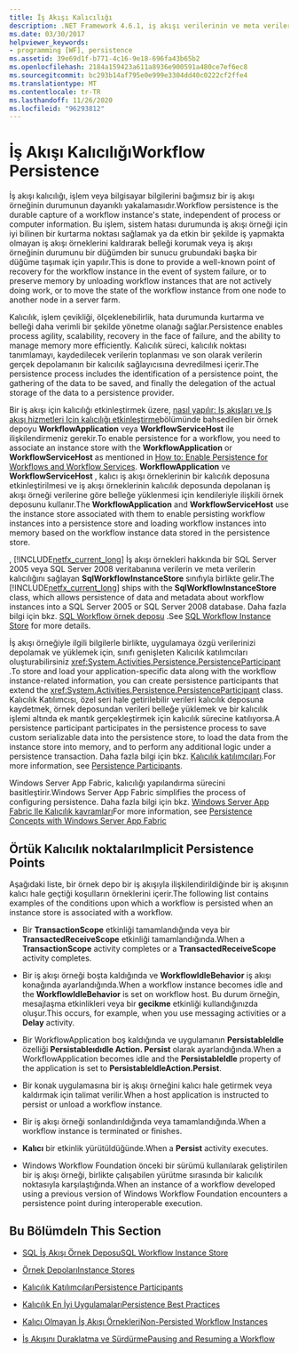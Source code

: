 ```yaml
---
title: İş Akışı Kalıcılığı
description: .NET Framework 4.6.1, iş akışı verilerinin ve meta verilerin bir SQL Server veritabanına kalıcılığını sağlayan SqlWorkflowInstanceStore sınıfını içerir.
ms.date: 03/30/2017
helpviewer_keywords:
- programming [WF], persistence
ms.assetid: 39e69d1f-b771-4c16-9e18-696fa43b65b2
ms.openlocfilehash: 2184a159423a611a8936e900591a480ce7ef6ec8
ms.sourcegitcommit: bc293b14af795e0e999e3304dd40c0222cf2ffe4
ms.translationtype: MT
ms.contentlocale: tr-TR
ms.lasthandoff: 11/26/2020
ms.locfileid: "96293812"
---
```

# <a name="workflow-persistence"></a><span data-ttu-id="ef93c-103">İş Akışı Kalıcılığı</span><span class="sxs-lookup"><span data-stu-id="ef93c-103">Workflow Persistence</span></span>

<span data-ttu-id="ef93c-104">İş akışı kalıcılığı, işlem veya bilgisayar bilgilerini bağımsız bir iş akışı örneğinin durumunun dayanıklı yakalamasıdır.</span><span class="sxs-lookup"><span data-stu-id="ef93c-104">Workflow persistence is the durable capture of a workflow instance's state, independent of process or computer information.</span></span> <span data-ttu-id="ef93c-105">Bu işlem, sistem hatası durumunda iş akışı örneği için iyi bilinen bir kurtarma noktası sağlamak ya da etkin bir şekilde iş yapmakta olmayan iş akışı örneklerini kaldırarak belleği korumak veya iş akışı örneğinin durumunu bir düğümden bir sunucu grubundaki başka bir düğüme taşımak için yapılır.</span><span class="sxs-lookup"><span data-stu-id="ef93c-105">This is done to provide a well-known point of recovery for the workflow instance in the event of system failure, or to preserve memory by unloading workflow instances that are not actively doing work, or to move the state of the workflow instance from one node to another node in a server farm.</span></span>  
  
 <span data-ttu-id="ef93c-106">Kalıcılık, işlem çevikliği, ölçeklenebilirlik, hata durumunda kurtarma ve belleği daha verimli bir şekilde yönetme olanağı sağlar.</span><span class="sxs-lookup"><span data-stu-id="ef93c-106">Persistence enables process agility, scalability, recovery in the face of failure, and the ability to manage memory more efficiently.</span></span> <span data-ttu-id="ef93c-107">Kalıcılık süreci, kalıcılık noktası tanımlamayı, kaydedilecek verilerin toplanması ve son olarak verilerin gerçek depolamanın bir kalıcılık sağlayıcısına devredilmesi içerir.</span><span class="sxs-lookup"><span data-stu-id="ef93c-107">The persistence process includes the identification of a persistence point, the gathering of the data to be saved, and finally the delegation of the actual storage of the data to a persistence provider.</span></span>  
  
 <span data-ttu-id="ef93c-108">Bir iş akışı için kalıcılığı etkinleştirmek üzere, [nasıl yapılır: Iş akışları ve Iş akışı hizmetleri Için kalıcılığı etkinleştirme](how-to-enable-persistence-for-workflows-and-workflow-services.md)bölümünde bahsedilen bir örnek depoyu **WorkflowApplication** veya **WorkflowServiceHost** ile ilişkilendirmeniz gerekir.</span><span class="sxs-lookup"><span data-stu-id="ef93c-108">To enable persistence for a workflow, you need to associate an instance store with the **WorkflowApplication** or **WorkflowServiceHost** as mentioned in [How to: Enable Persistence for Workflows and Workflow Services](how-to-enable-persistence-for-workflows-and-workflow-services.md).</span></span> <span data-ttu-id="ef93c-109">**WorkflowApplication** ve **WorkflowServiceHost** , kalıcı iş akışı örneklerinin bir kalıcılık deposuna etkinleştirilmesi ve iş akışı örneklerinin kalıcılık deposunda depolanan iş akışı örneği verilerine göre belleğe yüklenmesi için kendileriyle ilişkili örnek deposunu kullanır.</span><span class="sxs-lookup"><span data-stu-id="ef93c-109">The **WorkflowApplication** and **WorkflowServiceHost** use the instance store associated with them to enable persisting workflow instances into a persistence store and loading workflow instances into memory based on the workflow instance data stored in the persistence store.</span></span>  
  
 <span data-ttu-id="ef93c-110">, [!INCLUDE[netfx_current_long](../../../includes/netfx-current-long-md.md)] İş akışı örnekleri hakkında bir SQL Server 2005 veya SQL Server 2008 veritabanına verilerin ve meta verilerin kalıcılığını sağlayan **SqlWorkflowInstanceStore** sınıfıyla birlikte gelir.</span><span class="sxs-lookup"><span data-stu-id="ef93c-110">The [!INCLUDE[netfx_current_long](../../../includes/netfx-current-long-md.md)] ships with the **SqlWorkflowInstanceStore** class, which allows persistence of data and metadata about workflow instances into a SQL Server 2005 or SQL Server 2008 database.</span></span> <span data-ttu-id="ef93c-111">Daha fazla bilgi için bkz. [SQL Workflow örnek deposu](sql-workflow-instance-store.md) .</span><span class="sxs-lookup"><span data-stu-id="ef93c-111">See [SQL Workflow Instance Store](sql-workflow-instance-store.md) for more details.</span></span>  
  
 <span data-ttu-id="ef93c-112">İş akışı örneğiyle ilgili bilgilerle birlikte, uygulamaya özgü verilerinizi depolamak ve yüklemek için, sınıfı genişleten Kalıcılık katılımcıları oluşturabilirsiniz <xref:System.Activities.Persistence.PersistenceParticipant> .</span><span class="sxs-lookup"><span data-stu-id="ef93c-112">To store and load your application-specific data along with the workflow instance-related information, you can create persistence participants that extend the <xref:System.Activities.Persistence.PersistenceParticipant> class.</span></span> <span data-ttu-id="ef93c-113">Kalıcılık Katılımcısı, özel seri hale getirilebilir verileri kalıcılık deposuna kaydetmek, örnek deposundan verileri belleğe yüklemek ve bir kalıcılık işlemi altında ek mantık gerçekleştirmek için kalıcılık sürecine katılıyorsa.</span><span class="sxs-lookup"><span data-stu-id="ef93c-113">A persistence participant participates in the persistence process to save custom serializable data into the persistence store, to load the data from the instance store into memory, and to perform any additional logic under a persistence transaction.</span></span> <span data-ttu-id="ef93c-114">Daha fazla bilgi için bkz. [Kalıcılık katılımcıları](persistence-participants.md).</span><span class="sxs-lookup"><span data-stu-id="ef93c-114">For more information, see [Persistence Participants](persistence-participants.md).</span></span>  
  
 <span data-ttu-id="ef93c-115">Windows Server App Fabric, kalıcılığı yapılandırma sürecini basitleştirir.</span><span class="sxs-lookup"><span data-stu-id="ef93c-115">Windows Server App Fabric simplifies the process of configuring persistence.</span></span> <span data-ttu-id="ef93c-116">Daha fazla bilgi için bkz. [Windows Server App Fabric Ile Kalıcılık kavramları](/previous-versions/appfabric/ee677272(v=azure.10))</span><span class="sxs-lookup"><span data-stu-id="ef93c-116">For more information, see [Persistence Concepts with Windows Server App Fabric](/previous-versions/appfabric/ee677272(v=azure.10))</span></span>  
  
## <a name="implicit-persistence-points"></a><span data-ttu-id="ef93c-117">Örtük Kalıcılık noktaları</span><span class="sxs-lookup"><span data-stu-id="ef93c-117">Implicit Persistence Points</span></span>  

 <span data-ttu-id="ef93c-118">Aşağıdaki liste, bir örnek depo bir iş akışıyla ilişkilendirildiğinde bir iş akışının kalıcı hale geçtiği koşulların örneklerini içerir.</span><span class="sxs-lookup"><span data-stu-id="ef93c-118">The following list contains examples of the conditions upon which a workflow is persisted when an instance store is associated with a workflow.</span></span>  
  
- <span data-ttu-id="ef93c-119">Bir **TransactionScope** etkinliği tamamlandığında veya bir **TransactedReceiveScope** etkinliği tamamlandığında.</span><span class="sxs-lookup"><span data-stu-id="ef93c-119">When a **TransactionScope** activity completes or a **TransactedReceiveScope** activity completes.</span></span>  
  
- <span data-ttu-id="ef93c-120">Bir iş akışı örneği boşta kaldığında ve **WorkflowIdleBehavior** iş akışı konağında ayarlandığında.</span><span class="sxs-lookup"><span data-stu-id="ef93c-120">When a workflow instance becomes idle and the **WorkflowIdleBehavior** is set on workflow host.</span></span> <span data-ttu-id="ef93c-121">Bu durum örneğin, mesajlaşma etkinlikleri veya bir **gecikme** etkinliği kullandığınızda oluşur.</span><span class="sxs-lookup"><span data-stu-id="ef93c-121">This occurs, for example, when you use messaging activities or a **Delay** activity.</span></span>  
  
- <span data-ttu-id="ef93c-122">Bir WorkflowApplication boş kaldığında ve uygulamanın **PersistableIdle** özelliği **Persistableıdıdle Action. Persist** olarak ayarlandığında.</span><span class="sxs-lookup"><span data-stu-id="ef93c-122">When a WorkflowApplication becomes idle and the **PersistableIdle** property of the application is set to **PersistableIdleAction.Persist**.</span></span>  
  
- <span data-ttu-id="ef93c-123">Bir konak uygulamasına bir iş akışı örneğini kalıcı hale getirmek veya kaldırmak için talimat verilir.</span><span class="sxs-lookup"><span data-stu-id="ef93c-123">When a host application is instructed to persist or unload a workflow instance.</span></span>  
  
- <span data-ttu-id="ef93c-124">Bir iş akışı örneği sonlandırıldığında veya tamamlandığında.</span><span class="sxs-lookup"><span data-stu-id="ef93c-124">When a workflow instance is terminated or finishes.</span></span>  
  
- <span data-ttu-id="ef93c-125">**Kalıcı** bir etkinlik yürütüldüğünde.</span><span class="sxs-lookup"><span data-stu-id="ef93c-125">When a **Persist** activity executes.</span></span>  
  
- <span data-ttu-id="ef93c-126">Windows Workflow Foundation önceki bir sürümü kullanılarak geliştirilen bir iş akışı örneği, birlikte çalışabilen yürütme sırasında bir kalıcılık noktasıyla karşılaştığında.</span><span class="sxs-lookup"><span data-stu-id="ef93c-126">When an instance of a workflow developed using a previous version of Windows Workflow Foundation encounters a persistence point during interoperable execution.</span></span>  
  
## <a name="in-this-section"></a><span data-ttu-id="ef93c-127">Bu Bölümde</span><span class="sxs-lookup"><span data-stu-id="ef93c-127">In This Section</span></span>  
  
- [<span data-ttu-id="ef93c-128">SQL İş Akışı Örnek Deposu</span><span class="sxs-lookup"><span data-stu-id="ef93c-128">SQL Workflow Instance Store</span></span>](sql-workflow-instance-store.md)  
  
- [<span data-ttu-id="ef93c-129">Örnek Depoları</span><span class="sxs-lookup"><span data-stu-id="ef93c-129">Instance Stores</span></span>](instance-stores.md)  
  
- [<span data-ttu-id="ef93c-130">Kalıcılık Katılımcıları</span><span class="sxs-lookup"><span data-stu-id="ef93c-130">Persistence Participants</span></span>](persistence-participants.md)  
  
- [<span data-ttu-id="ef93c-131">Kalıcılık En İyi Uygulamaları</span><span class="sxs-lookup"><span data-stu-id="ef93c-131">Persistence Best Practices</span></span>](persistence-best-practices.md)  
  
- [<span data-ttu-id="ef93c-132">Kalıcı Olmayan İş Akışı Örnekleri</span><span class="sxs-lookup"><span data-stu-id="ef93c-132">Non-Persisted Workflow Instances</span></span>](non-persisted-workflow-instances.md)  
  
- [<span data-ttu-id="ef93c-133">İş Akışını Duraklatma ve Sürdürme</span><span class="sxs-lookup"><span data-stu-id="ef93c-133">Pausing and Resuming a Workflow</span></span>](pausing-and-resuming-a-workflow.md)
